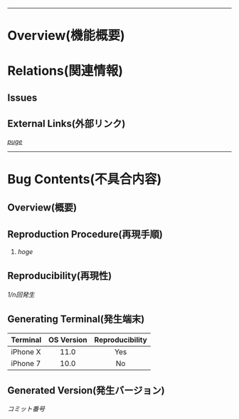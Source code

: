 
---
# Overview(機能概要)

# Relations(関連情報)

## Issues

## External Links(外部リンク)
*[puge](http://www.hoge.jp/)*

---
# Bug Contents(不具合内容)

## Overview(概要)

## Reproduction Procedure(再現手順)
1. *hoge*

## Reproducibility(再現性)
*1/n回発生*

## Generating Terminal(発生端末)
|Terminal|OS Version|Reproducibility|
|--|:--:|:--:|
|iPhone X|11.0|Yes|
|iPhone 7|10.0|No|

## Generated Version(発生バージョン)
*コミット番号*
